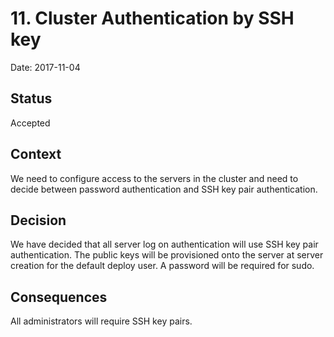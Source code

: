 # 11. Cluster Authentication by SSH key

Date: 2017-11-04

## Status

Accepted

## Context

We need to configure access to the servers in the cluster and need to decide between
password authentication and SSH key pair authentication.

## Decision

We have decided that all server log on authentication will use SSH key pair
authentication. The public keys will be provisioned onto the server at server creation
for the default deploy user. A password will be required for sudo.

## Consequences

All administrators will require SSH key pairs.
